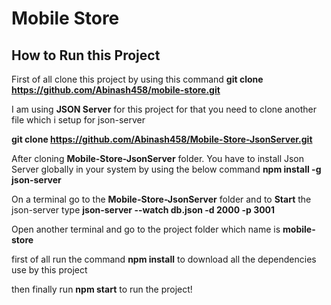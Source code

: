 # Mobile Store

## How to Run this Project

First of all clone this project by using this command 
**git clone https://github.com/Abinash458/mobile-store.git**

I am using **JSON Server** for this project for that you need to clone another file which i setup for json-server

**git clone https://github.com/Abinash458/Mobile-Store-JsonServer.git**

After cloning **Mobile-Store-JsonServer** folder.
You have to install Json Server globally in your system by using the below command
**npm install -g json-server**

On a terminal go to the **Mobile-Store-JsonServer** folder and to **Start** the json-server type
**json-server --watch db.json -d 2000 -p 3001**

Open another terminal and go to the project folder which name is **mobile-store**

first of all run the command **npm install** to download all the dependencies use by this project

then finally run **npm start** to run the project!